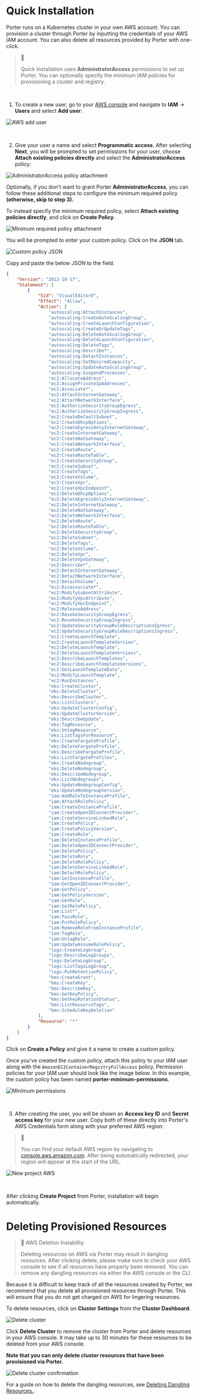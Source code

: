 # Quick Installation
Porter runs on a Kubernetes cluster in your own AWS account. You can provision a cluster through Porter by inputting the credentials of your AWS IAM account. You can also delete all resources provided by Porter with one-click.

> 🚧
> 
> Quick Installation uses **AdministratorAccess** permissions to set up Porter. You can optionally specify the minimum IAM policies for provisioning a cluster and registry.

<br />

1. To create a new user, go to your <a href="https://console.aws.amazon.com" target="_blank">AWS console</a> and navigate to **IAM** -> **Users** and select **Add user**:

![AWS add user](https://files.readme.io/5b8d083-Screen_Shot_2020-12-30_at_1.01.49_PM.png "Screen Shot 2020-12-30 at 1.01.49 PM.png")

<br />

2. Give your user a name and select **Programmatic access**. After selecting **Next**, you will be prompted to set permissions for your user, choose **Attach existing policies directly** and select the **AdministratorAccess** policy:

![AdministratorAccess policy attachment](https://files.readme.io/6dfb722-Screen_Shot_2020-12-30_at_1.08.07_PM.png "Screen Shot 2020-12-30 at 1.08.07 PM.png")

Optionally, if you don't want to grant Porter **AdministratorAccess**, you can follow these additional steps to configure the minimum required policy **(otherwise, skip to step 3).**

To instead specify the minimum required policy, select **Attach existing policies directly**, and click on **Create Policy**. 

![Minimum required policy attachment](https://files.readme.io/a1901d1-Screen_Shot_2021-02-16_at_4.55.06_PM.png "Screen Shot 2021-02-16 at 4.55.06 PM.png")

You will be prompted to enter your custom policy. Click on the **JSON** tab.

![Custom policy JSON](https://files.readme.io/c9b4d96-Screen_Shot_2021-02-16_at_5.00.00_PM.png "Screen Shot 2021-02-16 at 5.00.00 PM.png")

Copy and paste the below JSON to the field. 

```json
{
    "Version": "2012-10-17",
    "Statement": [
        {
            "Sid": "VisualEditor0",
            "Effect": "Allow",
            "Action": [
                "autoscaling:AttachInstances",
                "autoscaling:CreateAutoScalingGroup",
                "autoscaling:CreateLaunchConfiguration",
                "autoscaling:CreateOrUpdateTags",
                "autoscaling:DeleteAutoScalingGroup",
                "autoscaling:DeleteLaunchConfiguration",
                "autoscaling:DeleteTags",
                "autoscaling:Describe*",
                "autoscaling:DetachInstances",
                "autoscaling:SetDesiredCapacity",
                "autoscaling:UpdateAutoScalingGroup",
                "autoscaling:SuspendProcesses",
                "ec2:AllocateAddress",
                "ec2:AssignPrivateIpAddresses",
                "ec2:Associate*",
                "ec2:AttachInternetGateway",
                "ec2:AttachNetworkInterface",
                "ec2:AuthorizeSecurityGroupEgress",
                "ec2:AuthorizeSecurityGroupIngress",
                "ec2:CreateDefaultSubnet",
                "ec2:CreateDhcpOptions",
                "ec2:CreateEgressOnlyInternetGateway",
                "ec2:CreateInternetGateway",
                "ec2:CreateNatGateway",
                "ec2:CreateNetworkInterface",
                "ec2:CreateRoute",
                "ec2:CreateRouteTable",
                "ec2:CreateSecurityGroup",
                "ec2:CreateSubnet",
                "ec2:CreateTags",
                "ec2:CreateVolume",
                "ec2:CreateVpc",
                "ec2:CreateVpcEndpoint",
                "ec2:DeleteDhcpOptions",
                "ec2:DeleteEgressOnlyInternetGateway",
                "ec2:DeleteInternetGateway",
                "ec2:DeleteNatGateway",
                "ec2:DeleteNetworkInterface",
                "ec2:DeleteRoute",
                "ec2:DeleteRouteTable",
                "ec2:DeleteSecurityGroup",
                "ec2:DeleteSubnet",
                "ec2:DeleteTags",
                "ec2:DeleteVolume",
                "ec2:DeleteVpc",
                "ec2:DeleteVpnGateway",
                "ec2:Describe*",
                "ec2:DetachInternetGateway",
                "ec2:DetachNetworkInterface",
                "ec2:DetachVolume",
                "ec2:Disassociate*",
                "ec2:ModifySubnetAttribute",
                "ec2:ModifyVpcAttribute",
                "ec2:ModifyVpcEndpoint",
                "ec2:ReleaseAddress",
                "ec2:RevokeSecurityGroupEgress",
                "ec2:RevokeSecurityGroupIngress",
                "ec2:UpdateSecurityGroupRuleDescriptionsEgress",
                "ec2:UpdateSecurityGroupRuleDescriptionsIngress",
                "ec2:CreateLaunchTemplate",
                "ec2:CreateLaunchTemplateVersion",
                "ec2:DeleteLaunchTemplate",
                "ec2:DeleteLaunchTemplateVersions",
                "ec2:DescribeLaunchTemplates",
                "ec2:DescribeLaunchTemplateVersions",
                "ec2:GetLaunchTemplateData",
                "ec2:ModifyLaunchTemplate",
                "ec2:RunInstances",
                "eks:CreateCluster",
                "eks:DeleteCluster",
                "eks:DescribeCluster",
                "eks:ListClusters",
                "eks:UpdateClusterConfig",
                "eks:UpdateClusterVersion",
                "eks:DescribeUpdate",
                "eks:TagResource",
                "eks:UntagResource",
                "eks:ListTagsForResource",
                "eks:CreateFargateProfile",
                "eks:DeleteFargateProfile",
                "eks:DescribeFargateProfile",
                "eks:ListFargateProfiles",
                "eks:CreateNodegroup",
                "eks:DeleteNodegroup",
                "eks:DescribeNodegroup",
                "eks:ListNodegroups",
                "eks:UpdateNodegroupConfig",
                "eks:UpdateNodegroupVersion",
                "iam:AddRoleToInstanceProfile",
                "iam:AttachRolePolicy",
                "iam:CreateInstanceProfile",
                "iam:CreateOpenIDConnectProvider",
                "iam:CreateServiceLinkedRole",
                "iam:CreatePolicy",
                "iam:CreatePolicyVersion",
                "iam:CreateRole",
                "iam:DeleteInstanceProfile",
                "iam:DeleteOpenIDConnectProvider",
                "iam:DeletePolicy",
                "iam:DeleteRole",
                "iam:DeleteRolePolicy",
                "iam:DeleteServiceLinkedRole",
                "iam:DetachRolePolicy",
                "iam:GetInstanceProfile",
                "iam:GetOpenIDConnectProvider",
                "iam:GetPolicy",
                "iam:GetPolicyVersion",
                "iam:GetRole",
                "iam:GetRolePolicy",
                "iam:List*",
                "iam:PassRole",
                "iam:PutRolePolicy",
                "iam:RemoveRoleFromInstanceProfile",
                "iam:TagRole",
                "iam:UntagRole",
                "iam:UpdateAssumeRolePolicy",
                "logs:CreateLogGroup",
                "logs:DescribeLogGroups",
                "logs:DeleteLogGroup",
                "logs:ListTagsLogGroup",
                "logs:PutRetentionPolicy",
                "kms:CreateGrant",
                "kms:CreateKey",
                "kms:DescribeKey",
                "kms:GetKeyPolicy",
                "kms:GetKeyRotationStatus",
                "kms:ListResourceTags",
                "kms:ScheduleKeyDeletion"
            ],
            "Resource": "*"
        }
    ]
}
```

Click on **Create a Policy** and give it a name to create a custom policy.

Once you've created the custom policy, attach this policy to your IAM user along with the `AmazonEC2ContainerRegistryFullAccess` policy. Permission policies for your IAM user should look like the image below. In this example, the custom policy has been named **porter-minimum-permissions**.

![Minimum permissions](https://files.readme.io/cca043e-Screen_Shot_2021-02-16_at_5.05.24_PM.png "Screen Shot 2021-02-16 at 5.05.24 PM.png")

<br />

3. After creating the user, you will be shown an **Access key ID** and **Secret access key** for your new user. Copy both of these directly into Porter's AWS Credentials form along with your preferred AWS region:

> 📘
>
> You can find your default AWS region by navigating to [console.aws.amazon.com](https://console.aws.amazon.com). After being automatically redirected, your region will appear at the start of the URL.

![New project AWS](https://files.readme.io/02c9537-Screen_Shot_2020-12-30_at_2.03.38_PM.png "Screen Shot 2020-12-30 at 2.03.38 PM.png")

<br />

After clicking **Create Project** from Porter, installation will begin automatically.

# Deleting Provisioned Resources

> 🚧 AWS Deletion Instability
> 
> Deleting resources on AWS via Porter may result in dangling resources. After clicking delete, please make sure to check your AWS console to see if all resources have properly been removed. You can remove any dangling resources via either the AWS console or the CLI.

Because it is difficult to keep track of all the resources created by Porter, we recommend that you delete all provisioned resources through Porter. This will ensure that you do not get charged on AWS for lingering resources.

To delete resources, click on **Cluster Settings** from the **Cluster Dashboard**.

![Delete cluster](https://files.readme.io/c1ed31a-Screen_Shot_2021-01-09_at_2.59.49_PM.png "Screen Shot 2021-01-09 at 2.59.49 PM.png")

Click **Delete Cluster** to remove the cluster from Porter and delete resources in your AWS console. It may take up to 30 minutes for these resources to be deleted from your AWS console. 

**Note that you can only delete cluster resources that have been provisioned via Porter.** 

![Delete cluster confirmation](https://files.readme.io/a7b36fc-Screen_Shot_2021-01-09_at_3.02.07_PM.png "Screen Shot 2021-01-09 at 3.02.07 PM.png")

For a guide on how to delete the dangling resources, see [Deleting Dangling Resources.](deleting-dangling-resources).